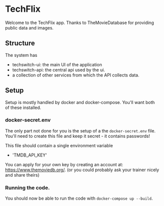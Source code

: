 # TechFlix

Welcome to the TechFlix app.
Thanks to TheMovieDatabase for providing public data and images.

## Structure
The system has
- techswitch-ui: the main UI of the application
- techswitch-api: the central api used by the ui.
- a collection of other services from which the API collects data.

## Setup
Setup is mostly handled by docker and docker-compose.
You'll want both of these installed.

### docker-secret.env
The only part not done for you is the setup of a the `docker-secret.env` file.
You'll need to create this file and keep it secret - it contains passwords!

This file should contain a single environment variable
- 'TMDB_API_KEY'

You can apply for your own key by creating an account at: https://www.themoviedb.org/.
(or you could probably ask your trainer nicely and share theirs)

### Running the code.
You should now be able to run the code with `docker-compose up --build`.